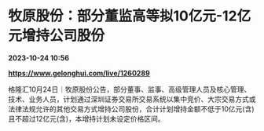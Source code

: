 # 牧原股份：部分董监高等拟10亿元-12亿元增持公司股份

**2023-10-24 10:56**

**https://www.gelonghui.com/live/1260289**

格隆汇10月24日｜牧原股份公告，部分董事、监事、高级管理人员及核心管理、技术、业务人员，计划通过深圳证券交易所交易系统以集中竞价、大宗交易方式或法律法规允许的其他交易方式增持公司股份，合计计划增持金额不低于10亿元(含)且不超过12亿元(含)，本增持计划未设定价格区间。